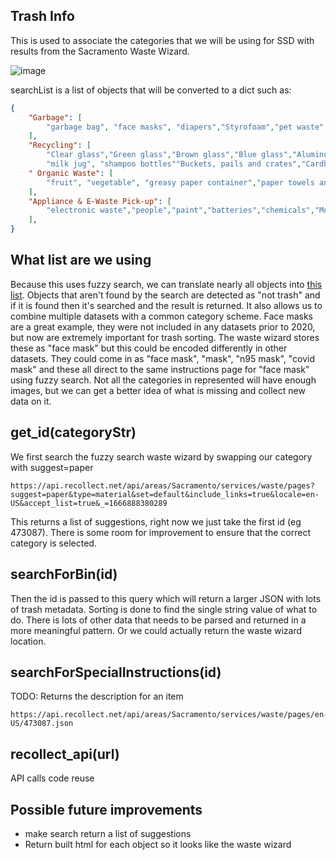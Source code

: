 ## Trash Info

This is used to associate the categories that we will be using for SSD with results from the Sacramento Waste Wizard.

![image](https://user-images.githubusercontent.com/39971693/198422340-f0ffa437-c0ed-4e57-8f5a-feaa9d81baf6.png)

searchList is a list of objects that will be converted to a dict such as:
```json
{
    "Garbage": [
        "garbage bag", "face masks", "diapers","Styrofoam","pet waste","cooking oil","clam shell trays", "deli food containers", "Ziplock bags", "inside cereal box plastic", "bubble wrap", "clear plastic wrap"
    ],
    "Recycling": [
        "Clear glass","Green glass","Brown glass","Blue glass","Aluminum and tin cans","Aluminum trays and foil rinsed","Empty aerosol cans","Pots, pans and utensils","Lids from jars","Soda bottles", 
        "milk jug", "shampoo bottles""Buckets, pails and crates","Cardboard","Cereal boxes","Paper bags","Paper packaging","Junk mail","Books","Office paper"],
    " Organic Waste": [
        "fruit", "vegetable", "greasy paper container","paper towels and napkins","coffee filters and tea bags","paper takeout with no wax or plastic lining",
    ],
    "Appliance & E-Waste Pick-up": [
        "electronic waste","people","paint","batteries","chemicals","Motor oil","fluorescent bulbs","medical sharps","clothing","fuel tanks"
    ],
}
```

## What list are we using
Because this uses fuzzy search, we can translate nearly all objects into [this list](http://www.cityofsacramento.org/public-works/rsw/waste-wizard#!rc-cpage=wizard_material_list). Objects that aren't found by the search are detected as "not trash" and if it is found then it's searched and the result is returned. It also allows us to combine multiple datasets with a common category scheme. Face masks are a great example, they were not included in any datasets prior to 2020, but now are extremely important for trash sorting. The waste wizard stores these as "face mask" but this could be encoded differently in other datasets. They could come in as "face mask", "mask", "n95 mask", "covid mask" and these all direct to the same instructions page for "face mask" using fuzzy search. Not all the categories in represented will have enough images, but we can get a better idea of what is missing and collect new data on it.


## get_id(categoryStr)
We first search the fuzzy search waste wizard by swapping our category with suggest=paper

    https://api.recollect.net/api/areas/Sacramento/services/waste/pages?suggest=paper&type=material&set=default&include_links=true&locale=en-US&accept_list=true&_=1666888380289

This returns a list of suggestions, right now we just take the first id (eg 473087). There is some room for improvement to ensure that the correct category is selected.

## searchForBin(id)
Then the id is passed to this query which will return a larger JSON with lots of trash metadata. Sorting is done to find the single string value of what to do. There is lots of other data that needs to be parsed and returned in a more meaningful pattern. Or we could actually return the waste wizard location.

## searchForSpecialInstructions(id)
TODO: Returns the description for an item

    https://api.recollect.net/api/areas/Sacramento/services/waste/pages/en-US/473087.json

## recollect_api(url)
API calls code reuse

## Possible future improvements
- make search return a list of suggestions
- Return built html for each object so it looks like the waste wizard
